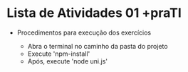 # Lista de Atividades 01 +praTI

* Procedimentos para execução dos exercícios 

  - Abra o terminal no caminho da pasta do projeto
  - Execute 'npm-install'
  - Após, execute 'node uni.js'
